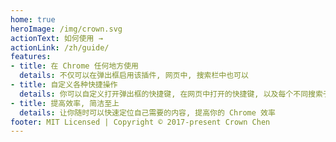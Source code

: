 ```yaml
---
home: true
heroImage: /img/crown.svg
actionText: 如何使用 →
actionLink: /zh/guide/
features:
- title: 在 Chrome 任何地方使用
  details: 不仅可以在弹出框启用该插件, 网页中, 搜索栏中也可以
- title: 自定义各种快捷操作
  details: 你可以自定义打开弹出框的快捷键, 在网页中打开的快捷键, 以及每个不同搜索子列的快捷键
- title: 提高效率, 简洁至上
  details: 让你随时可以快速定位自己需要的内容, 提高你的 Chrome 效率
footer: MIT Licensed | Copyright © 2017-present Crown Chen
---
```

